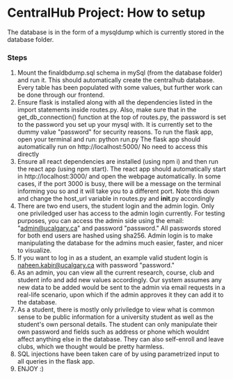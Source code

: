 # CentralHub Project: How to setup

The database is in the form of a mysqldump which is currently stored in the database folder.

### Steps
1) Mount the finaldbdump.sql schema in mySql (from the database folder) and run it. This should automatically create the centralhub
   database. Every table has been populated with some values, but further work can be done through our frontend.
2) Ensure flask is installed along with all the dependencies listed in the import statements inside routes.py.
   Also, make sure that in the get_db_connection() function at the top of routes.py, the password is set to the password you set up
   your mysql with. It is currently set to the dummy value "password" for security reasons. To run the flask app, open your terminal and run:
   python run.py
   The flask app should automatically run on http://localhost:5000/
   No need to access this directly
3) Ensure all react dependencies are installed (using npm i) and then run the react app (using npm start).
   The react app should automatically start in http://localhost:3000/ and open the webpage automatically.
   In some cases, if the port 3000 is busy, there will be a message on the terminal informing you so and it will take you to a different port. Note this down and change the 
   host_url variable in routes.py and __init__.py accordingly
4) There are two end users, the student login and the admin login. Only one priviledged user has access to the admin login currently. For testing purposes, you can access 
   the admin side using the email: "admin@ucalgary.ca" and password "password."
   All passwords stored for both end users are hashed using sha256.
   Admin login is to make manipulating the database for the admins much easier, faster, and nicer to visualize.
5) If you want to log in as a student, an example valid student login is naheen.kabir@ucalgary.ca with password "password."
6) As an admin, you can view all the current research, course, club and student info and add new values accordingly. Our system assumes any new data to be added would be 
   sent to the admin via email requests in a real-life scenario, upon which if the admin approves it they can add it to the database.
7) As a student, there is mostly only priviledge to view what is common sense to be public information for a university student
   as well as the student's own personal details. The student can only manipulate their own password and fields such as address or phone which wouldnt affect anything else 
   in the database. They can also self-enroll and leave clubs, which we thought would be pretty harmless.
8) SQL injections have been taken care of by using parametrized input to all queries in the flask app.
10) ENJOY :)   
